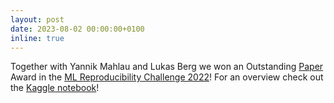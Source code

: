 ```yaml
---
layout: post
date: 2023-08-02 00:00:00+0100
inline: true
---
```


Together with Yannik Mahlau and Lukas Berg we won an Outstanding [Paper](https://zenodo.org/record/8173753) Award in the [ML Reproducibility Challenge 2022](https://www.kaggle.com/reproducibility-challenge-2022)! For an overview check out the [Kaggle notebook](https://www.kaggle.com/code/yannikmahlau/subgraphx)!
